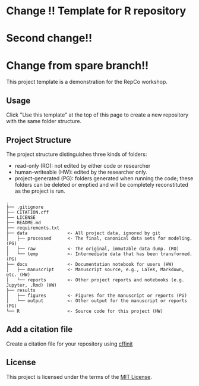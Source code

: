 # Change !! Template for R repository
# Second change!!
# Change from spare branch!!
This project template is a demonstration for the RepCo workshop.

## Usage

Click "Use this template" at the top of this page to create a new repository with the same folder structure.

## Project Structure

The project structure distinguishes three kinds of folders:
- read-only (RO): not edited by either code or researcher
- human-writeable (HW): edited by the researcher only.
- project-generated (PG): folders generated when running the code; these folders can be deleted or emptied and will be completely reconstituted as the project is run.


```
.
├── .gitignore
├── CITATION.cff
├── LICENSE
├── README.md
├── requirements.txt
├── data               <- All project data, ignored by git
│   ├── processed      <- The final, canonical data sets for modeling. (PG)
│   ├── raw            <- The original, immutable data dump. (RO)
│   └── temp           <- Intermediate data that has been transformed. (PG)
├── docs               <- Documentation notebook for users (HW)
│   ├── manuscript     <- Manuscript source, e.g., LaTeX, Markdown, etc. (HW)
│   └── reports        <- Other project reports and notebooks (e.g. Jupyter, .Rmd) (HW)
├── results
│   ├── figures        <- Figures for the manuscript or reports (PG)
│   └── output         <- Other output for the manuscript or reports (PG)
└── R                  <- Source code for this project (HW)

```

## Add a citation file
Create a citation file for your repository using [cffinit](https://citation-file-format.github.io/cff-initializer-javascript/#/)

## License

This project is licensed under the terms of the [MIT License](/LICENSE).

